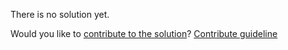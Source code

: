
There is no solution yet.

Would you like to [contribute to the solution](https://github.com/BFEdev/BFE.dev-solutions/blob/main/problem/undefined-to-null_en.md)? [Contribute guideline](https://github.com/BFEdev/BFE.dev-solutions#how-to-contribute)
